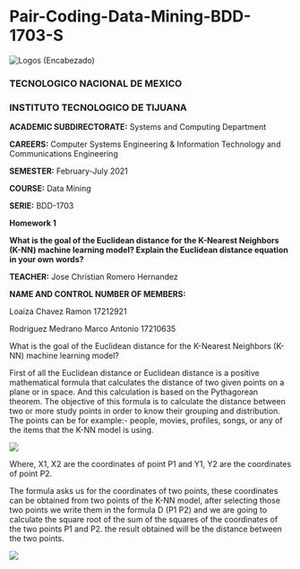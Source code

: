 # Pair-Coding-Data-Mining-BDD-1703-S

![Logos (Encabezado)](https://user-images.githubusercontent.com/38358997/111401323-4c5f8480-8686-11eb-8532-0679458bb51a.png)

### TECNOLOGICO NACIONAL DE MEXICO

### INSTITUTO TECNOLOGICO DE TIJUANA

**ACADEMIC SUBDIRECTORATE:** Systems and Computing Department

**CAREERS:** Computer Systems Engineering & Information Technology and Communications Engineering

**SEMESTER:** February-July 2021

**COURSE:** Data Mining

**SERIE:** BDD-1703

**Homework 1**

**What is the goal of the Euclidean distance for the K-Nearest 
Neighbors (K-NN) machine learning model?
Explain the Euclidean distance equation in your own words?**

**TEACHER:** Jose Christian Romero Hernandez

**NAME AND CONTROL NUMBER OF MEMBERS:**

Loaiza Chavez Ramon 17212921

Rodriguez Medrano Marco Antonio 17210635

What is the goal of the Euclidean distance for the K-Nearest Neighbors (K-NN) machine learning model?

First of all the Euclidean distance or Euclidean distance is a positive mathematical formula that calculates 
the distance of two given points on a plane or in space. And this calculation is based on the Pythagorean theorem.
The objective of this formula is to calculate the distance between two or more study points in order to know their
grouping and distribution. The points can be for example:- people, movies, profiles, songs, or any of the items that the K-NN model is using.

<img src="https://silvercorp.files.wordpress.com/2016/09/distancia-euclidiana.png"/>

Where, X1, X2 are the coordinates of point P1 and Y1, Y2 are the coordinates of point P2.

The formula asks us for the coordinates of two points, these coordinates can be obtained from two points 
of the K-NN model, after selecting those two points we write them in the formula D (P1 P2) and we are going 
to calculate the square root of the sum of the squares of the coordinates of the two points P1 and P2. the 
result obtained will be the distance between the two points.

<img src="https://miro.medium.com/max/724/0*mTKOOEj3EOzkr7aA"/>
